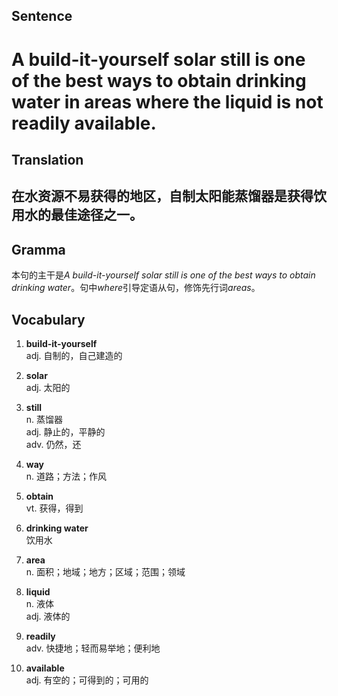 ## Sentence

<h1>A build-it-yourself solar still is one of the best ways to obtain drinking water in areas where the liquid is not readily available.</h1>

## Translation

<h2>在水资源不易获得的地区，自制太阳能蒸馏器是获得饮用水的最佳途径之一。</h2>

## Gramma     

本句的主干是*A build-it-yourself solar still is one of the best ways to obtain drinking water*。句中*where*引导定语从句，修饰先行词*areas*。      


## Vocabulary   

1. **build-it-yourself**     
adj. 自制的，自己建造的        

2. **solar**       
adj. 太阳的        

3. **still**        
n. 蒸馏器        
adj. 静止的，平静的      
adv. 仍然，还       

4. **way**        
n. 道路；方法；作风        

5. **obtain**        
vt. 获得，得到         

6. **drinking water**        
饮用水       

7. **area**        
n. 面积；地域；地方；区域；范围；领域         

8. **liquid**        
n. 液体        
adj. 液体的         

9. **readily**        
adv. 快捷地；轻而易举地；便利地         

10. **available**         
adj. 有空的；可得到的；可用的        


